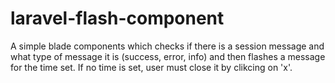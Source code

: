 # laravel-flash-component
A simple blade components which checks if there is a session message and what type of message it is (success, error, info) and then flashes a message for the time set. If no time is set, user must close it by clikcing on 'x'.
